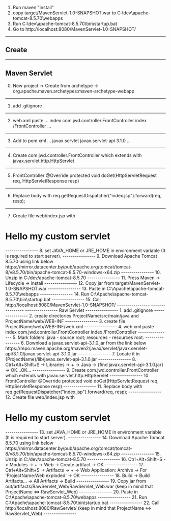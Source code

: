 1) Run maven "install"
2) copy target/MavenServlet-1.0-SNAPSHOT.war to
   C:\dev\apache-tomcat-8.5.70\webapps
3) Run C:\dev\apache-tomcat-8.5.70\bin\startup.bat
4) Go to http://localhost:8080/MavenServlet-1.0-SNAPSHOT/
    


----
Create
----
----------------
Maven Servlet
----------------
0. New project -> Create from archetype -> org.apache.maven.archetypes:maven-archetype-webapp
----------------
1. add .gitignore
----------------
2. web.xml paste
   <web-app>...
      <servlet>
      <servlet-name>index</servlet-name>
      <servlet-class>com.jwd.controller.FrontController</servlet-class>
      </servlet>
      <servlet-mapping>
      <servlet-name>index</servlet-name>
      <url-pattern>/FrontController</url-pattern>
      </servlet-mapping>
   ...</web-app>
----------------
3. Add to pom.xml
...
   <dependencies>
      <dependency>
      <groupId>javax.servlet</groupId>
      <artifactId>javax.servlet-api</artifactId>
      <version>3.1.0</version>
      </dependency>
...
----------------
4. Create com.jwd.controller.FrontController which extends with javax.servlet.http.HttpServlet
----------------
5. FrontController @Override protected void doGet(HttpServletRequest req, HttpServletResponse resp)
----------------
6. Replace body with req.getRequestDispatcher("index.jsp").forward(req, resp);
----------------
7. Create file web/index.jsp with
<html>
    <body>
        <h1>Hello my custom servlet</h1>
    </body>
</html>
----------------
8. set JAVA_HOME or JRE_HOME in environment variable (It is required to start server).
----------------
9. Download Apache Tomcat 8.5.70 using link below https://mirror.datacenter.by/pub/apache.org/tomcat/tomcat-8/v8.5.70/bin/apache-tomcat-8.5.70-windows-x64.zip
----------------
10. Unzip in C:/dev/apache-tomcat-8.5.70
----------------
11. Press Maven -> Lifecycle -> install
----------------
12. Copy jar from target/MavenServlet-1.0-SNAPSHOT.war
----------------
13. Paste in C:\Apache\apache-tomcat-8.5.70\webapps
----------------
14. Run C:\Apache\apache-tomcat-8.5.70\bin\startup.bat
----------------
15. Call http://localhost:8080/MavenServlet-1.0-SNAPSHOT/
----------------
----------------
----------------
Raw Servlet
----------------
1. add .gitignore
----------------
2. create directories ProjectName/src/main/java and ProjectName/web/WEB-INF
----------------
3. create file ProjectName/web/WEB-INF/web.xml
----------------
4. web.xml paste
<?xml version="1.0" encoding="UTF-8"?>
<web-app xmlns:xsi="http://www.w3.org/2001/XMLSchema-instance"
xmlns="http://java.sun.com/xml/ns/javaee"
xsi:schemaLocation="http://java.sun.com/xml/ns/javaee http://java.sun.com/xml/ns/javaee/web-app_2_5.xsd" version="2.5">
<servlet>
<servlet-name>index</servlet-name>
<servlet-class>com.jwd.controller.FrontController</servlet-class>
</servlet>
<servlet-mapping>
<servlet-name>index</servlet-name>
<url-pattern>/FrontController</url-pattern>
</servlet-mapping>
</web-app>
----------------
5. Mark folders: java - source root; resources - resources root.
----------------
6. Download a javax.servlet-api-3.1.0.jar from the link below
   https://repo.maven.apache.org/maven2/javax/servlet/javax.servlet-api/3.1.0/javax.servlet-api-3.1.0.jar
----------------
7. Locate it in {ProjectName}/lib/javax.servlet-api-3.1.0.jar
----------------
8. Ctrl+Alt+Shift+S -> Libraries -> + -> Java -> {find javax.servlet-api-3.1.0.jar} -> OK...OK...
----------------
9. Create com.jwd.controller.FrontController which extends with javax.servlet.http.HttpServlet
----------------
10. FrontController @Override protected void doGet(HttpServletRequest req, HttpServletResponse resp)
----------------
11. Replace body with req.getRequestDispatcher("index.jsp").forward(req, resp);
----------------
12. Create file web/index.jsp with
<html>
    <body>
        <h1>Hello my custom servlet</h1>
    </body>
</html>
----------------
13. set JAVA_HOME or JRE_HOME in environment variable (It is required to start server).
----------------
14. Download Apache Tomcat 8.5.70 using link below https://mirror.datacenter.by/pub/apache.org/tomcat/tomcat-8/v8.5.70/bin/apache-tomcat-8.5.70-windows-x64.zip
----------------
15. Unzip in C:/dev/apache-tomcat-8.5.70
----------------
16. Ctrl+Alt+Shift+S -> Modules -> + -> Web -> Create artifact -> OK
----------------
17. Ctrl+Alt+Shift+S -> Artifacts -> + -> Web Application: Archive -> For 'ProjectName:Web exploded' -> OK
----------------
18. Build -> Build Artifacts... -> All Artifacts -> Build
----------------
19. Copy jar from out/artifacts/RawServlet_Web/RawServlet_Web.war (keep in mind that ProjectName <=> RawServlet_Web)
----------------
20. Paste in C:\Apache\apache-tomcat-8.5.70\webapps
----------------
21. Run C:\Apache\apache-tomcat-8.5.70\bin\startup.bat
----------------
22. Call http://localhost:8080/RawServlet/  (keep in mind that ProjectName <=> RawServlet_Web)
----------------